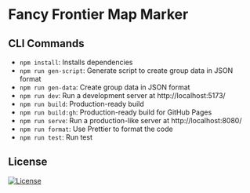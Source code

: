 # Fancy Frontier Map Marker

## CLI Commands

*   `npm install`: Installs dependencies
*   `npm run gen-script`: Generate script to create group data in JSON format
*   `npm run gen-data`: Create group data in JSON format
*   `npm run dev`: Run a development server at http://localhost:5173/
*   `npm run build`: Production-ready build
*   `npm run build:gh`: Production-ready build for GitHub Pages
*   `npm run serve`: Run a production-like server at http://localhost:8080/
*   `npm run format`: Use Prettier to format the code
*   `npm run test`: Run test

## License

[![License](https://img.shields.io/badge/License-BSD_3--Clause-blue.svg)](./LICENSE)
